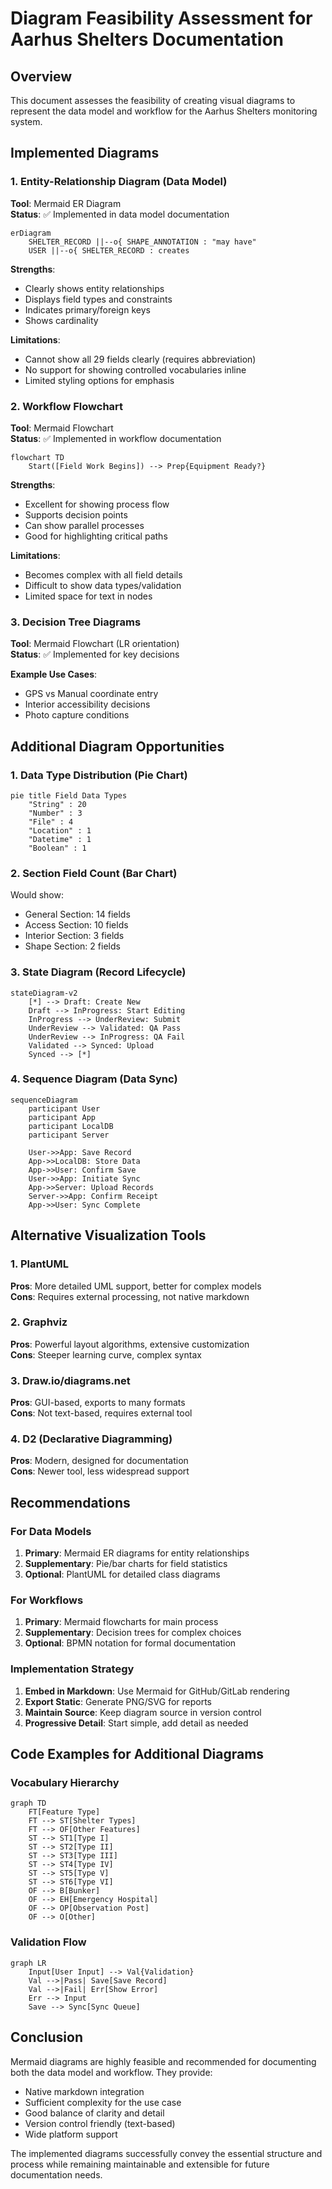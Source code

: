 # Diagram Feasibility Assessment for Aarhus Shelters Documentation

## Overview

This document assesses the feasibility of creating visual diagrams to represent the data model and workflow for the Aarhus Shelters monitoring system.

## Implemented Diagrams

### 1. Entity-Relationship Diagram (Data Model)
**Tool**: Mermaid ER Diagram  
**Status**: ✅ Implemented in data model documentation

```mermaid
erDiagram
    SHELTER_RECORD ||--o{ SHAPE_ANNOTATION : "may have"
    USER ||--o{ SHELTER_RECORD : creates
```

**Strengths**:
- Clearly shows entity relationships
- Displays field types and constraints
- Indicates primary/foreign keys
- Shows cardinality

**Limitations**:
- Cannot show all 29 fields clearly (requires abbreviation)
- No support for showing controlled vocabularies inline
- Limited styling options for emphasis

### 2. Workflow Flowchart
**Tool**: Mermaid Flowchart  
**Status**: ✅ Implemented in workflow documentation

```mermaid
flowchart TD
    Start([Field Work Begins]) --> Prep{Equipment Ready?}
```

**Strengths**:
- Excellent for showing process flow
- Supports decision points
- Can show parallel processes
- Good for highlighting critical paths

**Limitations**:
- Becomes complex with all field details
- Difficult to show data types/validation
- Limited space for text in nodes

### 3. Decision Tree Diagrams
**Tool**: Mermaid Flowchart (LR orientation)  
**Status**: ✅ Implemented for key decisions

**Example Use Cases**:
- GPS vs Manual coordinate entry
- Interior accessibility decisions
- Photo capture conditions

## Additional Diagram Opportunities

### 1. Data Type Distribution (Pie Chart)
```mermaid
pie title Field Data Types
    "String" : 20
    "Number" : 3
    "File" : 4
    "Location" : 1
    "Datetime" : 1
    "Boolean" : 1
```

### 2. Section Field Count (Bar Chart)
Would show:
- General Section: 14 fields
- Access Section: 10 fields  
- Interior Section: 3 fields
- Shape Section: 2 fields

### 3. State Diagram (Record Lifecycle)
```mermaid
stateDiagram-v2
    [*] --> Draft: Create New
    Draft --> InProgress: Start Editing
    InProgress --> UnderReview: Submit
    UnderReview --> Validated: QA Pass
    UnderReview --> InProgress: QA Fail
    Validated --> Synced: Upload
    Synced --> [*]
```

### 4. Sequence Diagram (Data Sync)
```mermaid
sequenceDiagram
    participant User
    participant App
    participant LocalDB
    participant Server
    
    User->>App: Save Record
    App->>LocalDB: Store Data
    App->>User: Confirm Save
    User->>App: Initiate Sync
    App->>Server: Upload Records
    Server->>App: Confirm Receipt
    App->>User: Sync Complete
```

## Alternative Visualization Tools

### 1. PlantUML
**Pros**: More detailed UML support, better for complex models  
**Cons**: Requires external processing, not native markdown

### 2. Graphviz
**Pros**: Powerful layout algorithms, extensive customization  
**Cons**: Steeper learning curve, complex syntax

### 3. Draw.io/diagrams.net
**Pros**: GUI-based, exports to many formats  
**Cons**: Not text-based, requires external tool

### 4. D2 (Declarative Diagramming)
**Pros**: Modern, designed for documentation  
**Cons**: Newer tool, less widespread support

## Recommendations

### For Data Models
1. **Primary**: Mermaid ER diagrams for entity relationships
2. **Supplementary**: Pie/bar charts for field statistics
3. **Optional**: PlantUML for detailed class diagrams

### For Workflows
1. **Primary**: Mermaid flowcharts for main process
2. **Supplementary**: Decision trees for complex choices
3. **Optional**: BPMN notation for formal documentation

### Implementation Strategy
1. **Embed in Markdown**: Use Mermaid for GitHub/GitLab rendering
2. **Export Static**: Generate PNG/SVG for reports
3. **Maintain Source**: Keep diagram source in version control
4. **Progressive Detail**: Start simple, add detail as needed

## Code Examples for Additional Diagrams

### Vocabulary Hierarchy
```mermaid
graph TD
    FT[Feature Type]
    FT --> ST[Shelter Types]
    FT --> OF[Other Features]
    ST --> ST1[Type I]
    ST --> ST2[Type II]
    ST --> ST3[Type III]
    ST --> ST4[Type IV]
    ST --> ST5[Type V]
    ST --> ST6[Type VI]
    OF --> B[Bunker]
    OF --> EH[Emergency Hospital]
    OF --> OP[Observation Post]
    OF --> O[Other]
```

### Validation Flow
```mermaid
graph LR
    Input[User Input] --> Val{Validation}
    Val -->|Pass| Save[Save Record]
    Val -->|Fail| Err[Show Error]
    Err --> Input
    Save --> Sync[Sync Queue]
```

## Conclusion

Mermaid diagrams are highly feasible and recommended for documenting both the data model and workflow. They provide:
- Native markdown integration
- Sufficient complexity for the use case
- Good balance of clarity and detail
- Version control friendly (text-based)
- Wide platform support

The implemented diagrams successfully convey the essential structure and process while remaining maintainable and extensible for future documentation needs.